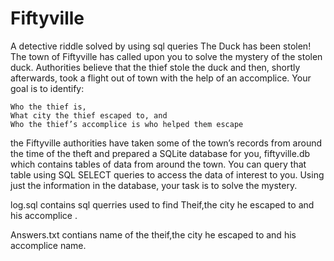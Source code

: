  # Fiftyville

A detective riddle solved by using sql queries
The  Duck has been stolen! The town of Fiftyville has called upon you to solve the mystery of the stolen duck. Authorities believe that the thief stole the duck and then, shortly afterwards, took a flight out of town with the help of an accomplice. Your goal is to identify:

    Who the thief is,
    What city the thief escaped to, and
    Who the thief’s accomplice is who helped them escape

the Fiftyville authorities have taken some of the town’s records from around the time of the theft and prepared a SQLite database for you, fiftyville.db
which contains tables of data from around the town. You can query that table using SQL SELECT queries to access the data of interest to you. 
Using just the information in the database, your task is to solve the mystery.

log.sql contains sql querries used to find Theif,the city he escaped to and his accomplice .

Answers.txt contians name of the theif,the city he escaped to and his accomplice name. 
